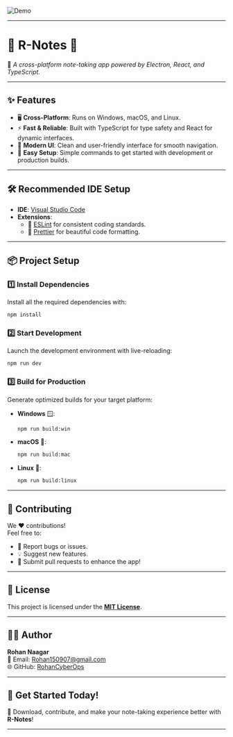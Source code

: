 ![Demo](path/to/image "Optional Title")

---

# 🌟 **R-Notes** 🌟  
📓 *A cross-platform note-taking app powered by Electron, React, and TypeScript.*

---

## ✨ **Features**
- 🖥️ **Cross-Platform**: Runs on Windows, macOS, and Linux.  
- ⚡ **Fast & Reliable**: Built with TypeScript for type safety and React for dynamic interfaces.  
- 🎨 **Modern UI**: Clean and user-friendly interface for smooth navigation.  
- 🚀 **Easy Setup**: Simple commands to get started with development or production builds.  

---

## 🛠️ **Recommended IDE Setup**
- **IDE**: [Visual Studio Code](https://code.visualstudio.com/)  
- **Extensions**:  
  - 🧹 [ESLint](https://marketplace.visualstudio.com/items?itemName=dbaeumer.vscode-eslint) for consistent coding standards.  
  - 🎨 [Prettier](https://marketplace.visualstudio.com/items?itemName=esbenp.prettier-vscode) for beautiful code formatting.  

---

## 📦 **Project Setup**

### 1️⃣ **Install Dependencies**  
Install all the required dependencies with:  
```bash
npm install
```

### 2️⃣ **Start Development**  
Launch the development environment with live-reloading:  
```bash
npm run dev
```

### 3️⃣ **Build for Production**  
Generate optimized builds for your target platform:  

- **Windows** 🪟:  
  ```bash
  npm run build:win
  ```
- **macOS** 🍎:  
  ```bash
  npm run build:mac
  ```
- **Linux** 🐧:  
  ```bash
  npm run build:linux
  ```

---

## 🤝 **Contributing**  
We ❤️ contributions!  
Feel free to:  
- 🐛 Report bugs or issues.  
- 💡 Suggest new features.  
- 🔧 Submit pull requests to enhance the app!  

---

## 📄 **License**
This project is licensed under the **[MIT License](LICENSE)**.  

---

## 🧑‍💻 **Author**
**Rohan Naagar**  
📧 Email: [Rohan150907@gmail.com](mailto:Rohan150907@gmail.com)  
🌐 GitHub: [RohanCyberOps ](https://github.com/RohanCyberOps)  

---

## 🎉 **Get Started Today!**  
🌟 Download, contribute, and make your note-taking experience better with **R-Notes**!  

---
